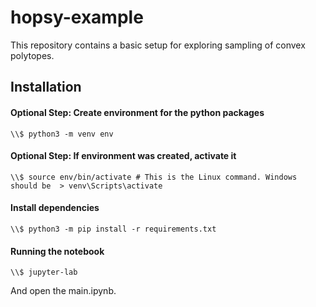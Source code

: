 # hopsy-example


This repository contains a basic setup for exploring sampling of convex polytopes.


## Installation

#### Optional Step: Create environment for the python packages
```
\\$ python3 -m venv env
```
#### Optional Step: If environment was created, activate it
```\\$ source env/bin/activate # This is the Linux command. Windows should be  > venv\Scripts\activate```

#### Install dependencies
```
\\$ python3 -m pip install -r requirements.txt
```


#### Running the notebook

```
\\$ jupyter-lab
```

And open the main.ipynb.
